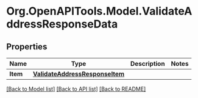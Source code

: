 # Org.OpenAPITools.Model.ValidateAddressResponseData

## Properties

Name | Type | Description | Notes
------------ | ------------- | ------------- | -------------
**Item** | [**ValidateAddressResponseItem**](ValidateAddressResponseItem.md) |  | 

[[Back to Model list]](../README.md#documentation-for-models) [[Back to API list]](../README.md#documentation-for-api-endpoints) [[Back to README]](../README.md)

